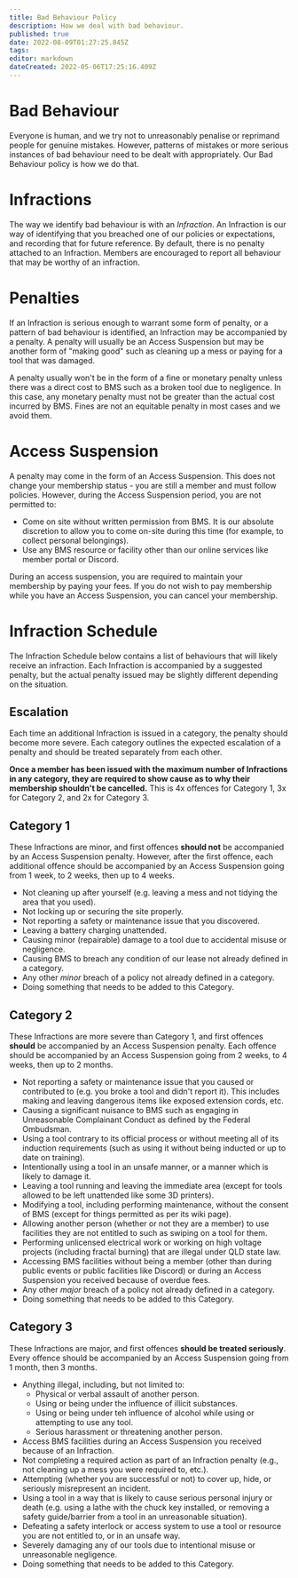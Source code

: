 ```yaml
---
title: Bad Behaviour Policy
description: How we deal with bad behaviour.
published: true
date: 2022-08-09T01:27:25.845Z
tags: 
editor: markdown
dateCreated: 2022-05-06T17:25:16.409Z
---
```


# Bad Behaviour
Everyone is human, and we try not to unreasonably penalise or reprimand people for genuine mistakes. However, patterns of mistakes or more serious instances of bad behaviour need to be dealt with appropriately. Our Bad Behaviour policy is how we do that.

# Infractions
The way we identify bad behaviour is with an *Infraction*. An Infraction is our way of identifying that you breached one of our policies or expectations, and recording that for future reference. By default, there is no penalty attached to an Infraction. Members are encouraged to report all behaviour that may be worthy of an infraction.

# Penalties
If an Infraction is serious enough to warrant some form of penalty, or a pattern of bad behaviour is identified, an Infraction may be accompanied by a penalty. A penalty will usually be an Access Suspension but may be another form of "making good" such as cleaning up a mess or paying for a tool that was damaged.

A penalty usually won't be in the form of a fine or monetary penalty unless there was a direct cost to BMS such as a broken tool due to negligence. In this case, any monetary penalty must not be greater than the actual cost incurred by BMS. Fines are not an equitable penalty in most cases and we avoid them.

# Access Suspension
A penalty may come in the form of an Access Suspension. This does not change your membership status - you are still a member and must follow policies. However, during the Access Suspension period, you are not permitted to:
* Come on site without written permission from BMS. It is our absolute discretion to allow you to come on-site during this time (for example, to collect personal belongings).
* Use any BMS resource or facility other than our online services like member portal or Discord.

During an access suspension, you are required to maintain your membership by paying your fees. If you do not wish to pay membership while you have an Access Suspension, you can cancel your membership.

# Infraction Schedule
The Infraction Schedule below contains a list of behaviours that will likely receive an infraction. Each Infraction is accompanied by a suggested penalty, but the actual penalty issued may be slightly different depending on the situation.

## Escalation
Each time an additional Infraction is issued in a category, the penalty should become more severe. Each category outlines the expected escalation of a penalty and should be treated separately from each other.

**Once a member has been issued with the maximum number of Infractions in any category, they are required to show cause as to why their membership shouldn't be cancelled.** This is 4x offences for Category 1, 3x for Category 2, and 2x for Category 3.

## Category 1
These Infractions are minor, and first offences **should not** be accompanied by an Access Suspension penalty. However, after the first offence, each additional offence should be accompanied by an Access Suspension going from 1 week, to 2 weeks, then up to 4 weeks.

* Not cleaning up after yourself (e.g. leaving a mess and not tidying the area that you used).
* Not locking up or securing the site properly.
* Not reporting a safety or maintenance issue that you discovered.
* Leaving a battery charging unattended.
* Causing minor (repairable) damage to a tool due to accidental misuse or negligence.
* Causing BMS to breach any condition of our lease not already defined in a category.
* Any other *minor* breach of a policy not already defined in a category.
* Doing something that needs to be added to this Category.

## Category 2
These Infractions are more severe than Category 1, and first offences **should** be accompanied by an Access Suspension penalty. Each offence should be accompanied by an Access Suspension going from 2 weeks, to 4 weeks, then up to 2 months.

* Not reporting a safety or maintenance issue that you caused or contributed to (e.g. you broke a tool and didn't report it). This includes making and leaving dangerous items like exposed extension cords, etc.
* Causing a significant nuisance to BMS such as engaging in Unreasonable Complainant Conduct as defined by the Federal Ombudsman.
* Using a tool contrary to its official process or without meeting all of its induction requirements (such as using it without being inducted or up to date on training).
* Intentionally using a tool in an unsafe manner, or a manner which is likely to damage it.
* Leaving a tool running and leaving the immediate area (except for tools allowed to be left unattended like some 3D printers).
* Modifying a tool, including performing maintenance, without the consent of BMS (except for things permitted as per its wiki page).
* Allowing another person (whether or not they are a member) to use facilities they are not entitled to such as swiping on a tool for them.
* Performing unlicensed electrical work or working on high voltage projects (including fractal burning) that are illegal under QLD state law.
* Accessing BMS facilities without being a member (other than during public events or public facilities like Discord) or during an Access Suspension you received because of overdue fees.
* Any other *major* breach of a policy not already defined in a category.
* Doing something that needs to be added to this Category.

## Category 3
These Infractions are major, and first offences **should be treated seriously**. Every offence should be accompanied by an Access Suspension going from 1 month, then 3 months.

* Anything illegal, including, but not limited to:
	* Physical or verbal assault of another person.
  * Using or being under the influence of illicit substances.
  * Using or being under teh influence of alcohol while using or attempting to use any tool.
  * Serious harassment or threatening another person.
* Access BMS facilities during an Access Suspension you received because of an Infraction.
* Not completing a required action as part of an Infraction penalty (e.g., not cleaning up a mess you were required to, etc.).
* Attempting (whether you are successful or not) to cover up, hide, or seriously misrepresent an incident.
* Using a tool in a way that is likely to cause serious personal injury or death (e.g. using a lathe with the chuck key installed, or removing a safety guide/barrier from a tool in an unreasonable situation).
* Defeating a safety interlock or access system to use a tool or resource you are not entitled to, or in an unsafe way.
* Severely damaging any of our tools due to intentional misuse or unreasonable negligence.
* Doing something that needs to be added to this Category.
